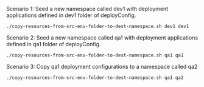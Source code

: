 Scenario 1: Seed a new namespace called dev1 with deployment applications defined in dev1 folder of deployConfig.

```
./copy-resources-from-src-env-folder-to-dest-namespace.sh dev1 dev1
```


Scenario 2: Seed a new namespace called qa1 with deployment applications defined in qa1 folder of deployConfig.
```
./copy-resources-from-src-env-folder-to-dest-namespace.sh qa1 qa1
```

Scenario 3: Copy qa1 deployment configurations to a namespace called qa2
```
./copy-resources-from-src-env-folder-to-dest-namespace.sh qa1 qa2
```